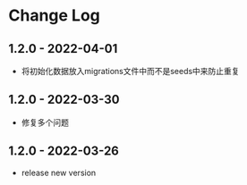 # Change Log

## 1.2.0 - 2022-04-01

* 将初始化数据放入migrations文件中而不是seeds中来防止重复

## 1.2.0 - 2022-03-30

* 修复多个问题

## 1.2.0 - 2022-03-26

* release new version
